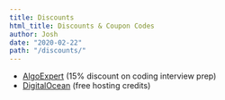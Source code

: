 ```yaml
---
title: Discounts
html_title: Discounts & Coupon Codes
author: Josh
date: "2020-02-22"
path: "/discounts/"
---
```


- [AlgoExpert](/discount/algoexpert/) (15% discount on coding interview prep)
- [DigitalOcean](/discount/digital-ocean/) (free hosting credits)
